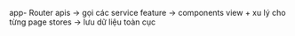 app- Router
apis -> gọi các service
feature -> components view + xu lý cho từng page
stores -> lưu dữ liệu toàn cục
